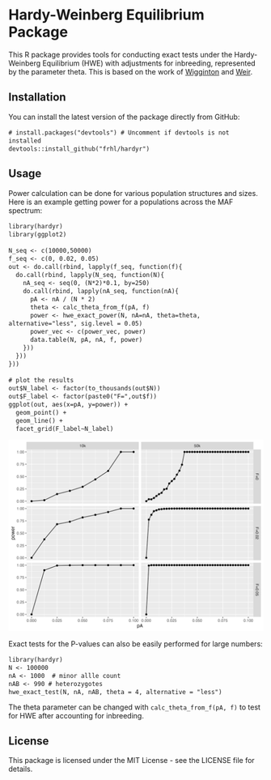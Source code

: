 # Hardy-Weinberg Equilibrium Package

This R package provides tools for conducting exact tests under the Hardy-Weinberg Equilibrium (HWE) with adjustments for inbreeding, represented by the parameter theta. This is based on the work of [Wigginton](https://www.ncbi.nlm.nih.gov/pmc/articles/PMC1199378/) and [Weir](https://academic.oup.com/genetics/article/180/3/1609/6063905). 

## Installation
You can install the latest version of the package directly from GitHub:
```
# install.packages("devtools") # Uncomment if devtools is not installed
devtools::install_github("frhl/hardyr")
```

## Usage
Power calculation can be done for various population structures and sizes. Here is an example getting power for a populations across the MAF spectrum:
```
library(hardyr)
library(ggplot2)

N_seq <- c(10000,50000)
f_seq <- c(0, 0.02, 0.05)
out <- do.call(rbind, lapply(f_seq, function(f){
  do.call(rbind, lapply(N_seq, function(N){
    nA_seq <- seq(0, (N*2)*0.1, by=250)
    do.call(rbind, lapply(nA_seq, function(nA){
      pA <- nA / (N * 2)
      theta <- calc_theta_from_f(pA, f)
      power <- hwe_exact_power(N, nA=nA, theta=theta, alternative="less", sig.level = 0.05)
      power_vec <- c(power_vec, power)
      data.table(N, pA, nA, f, power)
    }))
  }))
}))

# plot the results
out$N_label <- factor(to_thousands(out$N))
out$F_label <- factor(paste0("F=",out$f))
ggplot(out, aes(x=pA, y=power)) +
  geom_point() +
  geom_line() +
  facet_grid(F_label~N_label)
```

![Example Image](img/sim_power01.png "Simulations of power")

Exact tests for the P-values can also be easily performed for large numbers:
```
library(hardyr)
N <- 100000
nA <- 1000  # minor allle count
nAB <- 990 # heterozygotes
hwe_exact_test(N, nA, nAB, theta = 4, alternative = "less")
```
The theta parameter can be changed with `calc_theta_from_f(pA, f)` to test for HWE after accounting for inbreeding.


## License
This package is licensed under the MIT License - see the LICENSE file for details.


